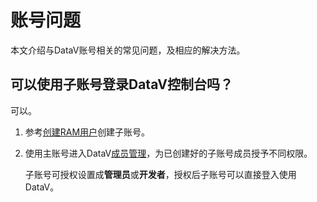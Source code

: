 # 账号问题

本文介绍与DataV账号相关的常见问题，及相应的解决方法。

## 可以使用子账号登录DataV控制台吗？

可以。

1.  参考[创建RAM用户](/cn.zh-CN/用户管理/创建RAM用户.md)创建子账号。
2.  使用主账号进入DataV[成员管理](/cn.zh-CN/工作空间管理/配置工作空间.md)，为已创建好的子账号成员授予不同权限。

    子账号可授权设置成**管理员**或**开发者**，授权后子账号可以直接登入使用DataV。


